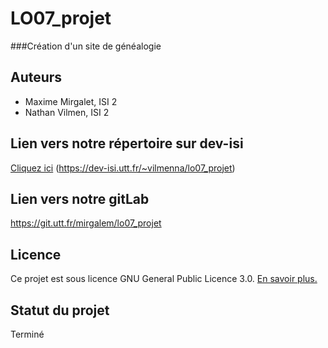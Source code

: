 # LO07_projet
###Création d'un site de généalogie


## Auteurs

 - Maxime Mirgalet, ISI 2
 - Nathan Vilmen, ISI 2

## Lien vers notre répertoire sur dev-isi

[Cliquez ici](https://dev-isi.utt.fr/~vilmenna/lo07_projet)
(https://dev-isi.utt.fr/~vilmenna/lo07_projet)

## Lien vers notre gitLab

https://git.utt.fr/mirgalem/lo07_projet

## Licence
Ce projet est sous licence GNU General Public Licence 3.0. [En savoir plus.](https://choosealicense.com/licenses/gpl-3.0/)

## Statut du projet
Terminé
